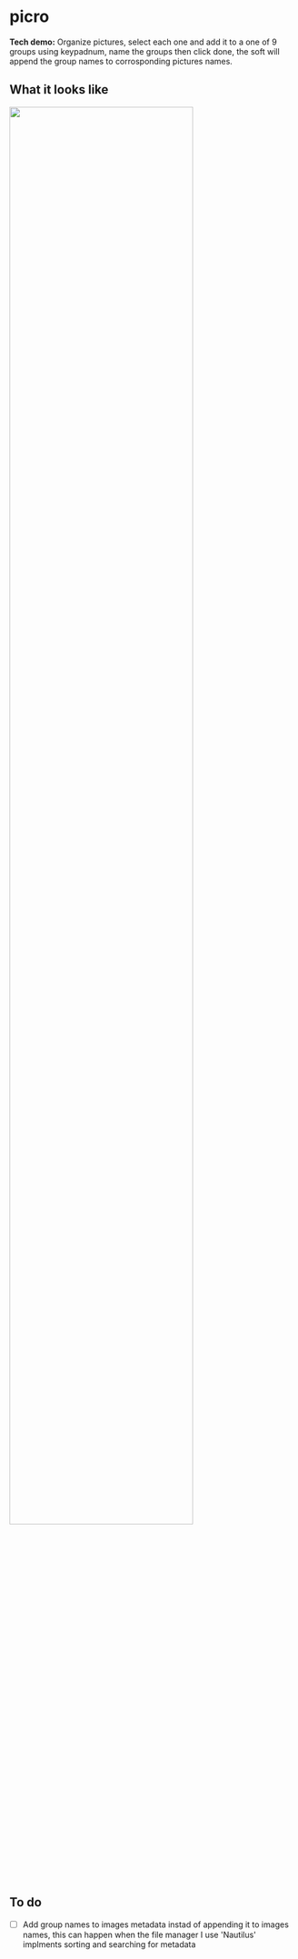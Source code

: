 # picro

**Tech demo:** Organize pictures, select each one and add it to a one of 9 groups using keypadnum, name the groups then click done, the soft will append the group names to corrosponding pictures names.

## What it looks like
<img src="./picro-demo.gif" width="80%" height="80%">

## To do

- [ ] Add group names to images metadata instad of appending it to images names, this can happen when the file manager I use 'Nautilus' implments sorting and searching for metadata
